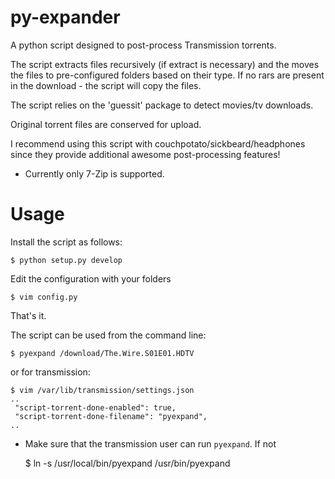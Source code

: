 py-expander
===========

A python script designed to post-process Transmission torrents.

The script extracts files recursively (if extract is necessary)
and the moves the files to pre-configured folders based on their type.
If no rars are present in the download - the script will copy the files.

The script relies on the 'guessit' package to detect movies/tv downloads.

Original torrent files are conserved for upload.

I recommend using this script with couchpotato/sickbeard/headphones since they
provide additional awesome post-processing features!

* Currently only 7-Zip is supported.

Usage
===========
Install the script as follows:

	$ python setup.py develop

Edit the configuration with your folders

	$ vim config.py

That's it.

The script can be used from the command line:

	$ pyexpand /download/The.Wire.S01E01.HDTV

or for transmission:

	$ vim /var/lib/transmission/settings.json
	..
	 "script-torrent-done-enabled": true,
     "script-torrent-done-filename": "pyexpand",
    ..

* Make sure that the transmission user can run `pyexpand`. If not


    $ ln -s /usr/local/bin/pyexpand /usr/bin/pyexpand